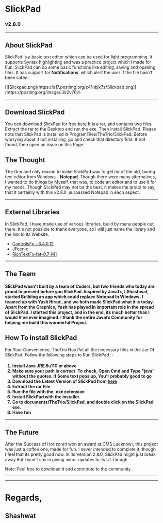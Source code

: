 <h1>SlickPad</h1>
<h3>v2.8.0</h3>
<hr />
<h2>About SlickPad</h2>
<p>
SlickPad is a basic text editor which can be used for light programming. It supports Syntax highlighting and was a practice project which I made for Fun. SlickPad can do some basic functions like editing, saving and opening files. It has support for <b>Notifications</b>, which alert the user if the file hasn't been safed.
</p>
[![Slickpad.png](https://s17.postimg.org/z41nbjk7z/Slickpad.png)](https://postimg.org/image/i3ir2v76j/)
<hr/>
<h2>Download SlickPad</h2>
<p>
You can download SlickPad for free <a href="https://www.dropbox.com/s/u4jnudw2lpvw43m/SlickPadv2-9-3.rar?dl=0">here</a> It is a rar, and contains two files. Extract the rar to the Desktop and run the exe. Then install SlickPad. Please note that SlickPad is installed in ProgramFiles/TheTrio/SlickPad.  Before worrying about it not installing, go and check that directory first. If not found, then open an issue on this Page
</p>
<h2>The Thought</h2>
<p>
The One and only reason to make SlickPad was to get rid of the old, boring text editor from Windows - <b>Notepad</b>. Though there were many alternatives, I wanted to do things by Myself, that was, to code an editor and to use it for my needs. Though SlickPad may not be the best, it makes me proud to say, that it certainly with this v2.8.0 ,surpassed Notepad in each aspect.
</p>
<hr/>
<h2>External Libraries</h2>
In SlickPad, I have made use of various libraries, build by many people out there. It's not possible to thank everyone, so I will just name the library and the link to its Website.
<ul>
<li><a href="http://fxexperience.com/controlsfx/">ControlsFx - 8.4.0.12</a></li>
<li><a href="http://jfoenix.com/">JFoenix</a></li>
<li><a href="https://github.com/TomasMikula/RichTextFX">RichTextFx-fat-0.7-M1</a> </li>
</ul>
</p>
<hr />
<h2>The Team</h2>
<h4>SlickPad wasn't built by a team of Coders, but two friends who today are proud to present before you SlickPad. Inspired by Javafx, I,Shashwat, started Building an app which could replace <b>Notepad In Windows</b>. I teamed up with Yash Hirani, and we both made SlickPad what it is today. Apart from the Graphics, Yash has played in important role in the spread of SlickPad. I started this project, and in the end, its much better than I would h've ever imagined. I thank the entire Javafx Community for helping me build this wonderful Project.
<h2>How To Install SlickPad</h2>
<p>
For Your Convenience, TheTrio Has Put all the necessary files in the Jar Of SlickPad. Follow the following steps to Run SlickPad :-
<h4>
<ol>
<li>Install Java JRE 8u110 or above</li>
<li>Make sure your path is correct. To check, Open Cmd and Type "java" without the quotes. If Some text pops up, You'r probably good to go</li>
<li>Download the Latest Version of SlickPad from <a href="https://www.dropbox.com/s/u4jnudw2lpvw43m/SlickPadv2-9-3.rar?dl=0">here</a></li>
<li>Extract the rar File</li>
<li>Run the file with the .exe extension</li>
<li>Install SlickPad with the installer.</li>
<li>Go to documents/TheTrio/SlickPad, and double click on the SlickPad exe.</li>
<li>Have fun</li>
</ol>
<hr />
<h2>The Future</h2>
<p>
After the Success of Horizon(It won an award at CMS Lucknow), this project was just a coffee one, made for fun. I never intended to complete it, though I feel that its pretty good now. In its Version 2.8.0, SlickPad might just break away.But I won't shy in giving minor updates to its UI Though.
</p>
<h7>Note: Feel free to download it and contribute to the community.</h7>
<hr />

</h4>
</p>
<hr/>
<h1>Regards,</h1>
<h2>Shashwat</h2>
